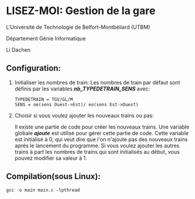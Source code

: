 # LISEZ-MOI: Gestion de la gare


L'Université de Technologie de Belfort-Montbéliard (UTBM)

Département Génie Informatique

Li Dachen



## Configuration:

1.	Initialiser les nombres de train: 
	Les nombres de train par défaut sont définis par les variables **_nb_TYPEDETRAIN_SENS_** avec:
	
	```
	TYPEDETRAIN = TGV/GL/M
	SENS = oe(sens Ouest->Est)/ eo(sens Est->Ouest)
	```
	
2.	Choisir si vous voulez ajouter les nouveaux trains ou pas:

	Il existe une partie de code pour créer les nouveaux trains. Une variable globale **_ajoute_** est utilisé pour gérer cette partie de code. Cette variable est initialisé à 0, qui veut dire que l'on n'ajoute pas des nouveaux trains après le lancement du programme. Si vous voulez ajouter les autres trains à part les nombres de trains qui sont initialisés au début, vous pouvez modifier sa valeur à 1.    



## Compilation(sous Linux):

```
gcc -o main main.c -lpthread
```
